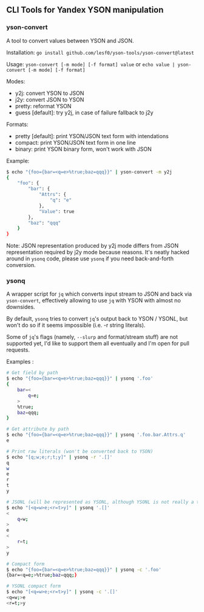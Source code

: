 ## CLI Tools for Yandex YSON manipulation

### yson-convert

A tool to convert values between YSON and JSON.

Installation: `go install github.com/lesf0/yson-tools/yson-convert@latest`

Usage: `yson-convert [-m mode] [-f format] value` or `echo value | yson-convert [-m mode] [-f format]`

Modes:

- y2j: convert YSON to JSON
- j2y: convert JSON to YSON
- pretty: reformat YSON
- guess [default]: try y2j, in case of failure fallback to j2y

Formats:

- pretty [default]: print YSON/JSON text form with intendations
- compact: print YSON/JSON text form in one line
- binary: print YSON binary form, won't work with JSON

Example: 
```bash
$ echo "{foo={bar=<q=e>%true;baz=qqq}}" | yson-convert -m y2j
{
    "foo": {
        "bar": {
            "Attrs": {
                "q": "e"
            },
            "Value": true
        },
        "baz": "qqq"
    }
}
```

Note: JSON representation produced by y2j mode differs from JSON representation required by j2y mode because reasons. It's neatly hacked around in `ysonq` code, please use `ysonq` if you need back-and-forth conversion.

### ysonq

A wrapper script for `jq` which converts input stream to JSON and back via `yson-convert`, effectively allowing to use `jq` with YSON with almost no downsides.

By default, `ysonq` tries to convert `jq`'s output back to YSON / YSON*L*, but won't do so if it seems impossible (i.e. -r string literals).

Some of `jq`'s flags (namely, `--slurp` and format/stream stuff) are not supported yet, I'd like to support them all eventually and I'm open for pull requests.

Examples :

```bash
# Get field by path
$ echo "{foo={bar=<q=e>%true;baz=qqq}}" | ysonq '.foo'
{
    bar=<
        q=e;
    >
    %true;
    baz=qqq;
}

# Get attribute by path
$ echo "{foo={bar=<q=e>%true;baz=qqq}}" | ysonq '.foo.bar.Attrs.q'
e

# Print raw literals (won't be converted back to YSON)
$ echo "[q;w;e;r;t;y]" | ysonq -r '.[]'
q
w
e
r
t
y

# JSONL (will be represented as YSONL, although YSONL is not really a thing and won't be parsed back)
$ echo "[<q=w>e;<r=t>y]" | ysonq '.[]'
<
    q=w;
>
e
<
    r=t;
>
y

# Compact form
$ echo "{foo={bar=<q=e>%true;baz=qqq}}" | ysonq -c '.foo'
{bar=<q=e;>%true;baz=qqq;}

# YSONL compact form
$ echo "[<q=w>e;<r=t>y]" | ysonq -c '.[]'
<q=w;>e
<r=t;>y
```